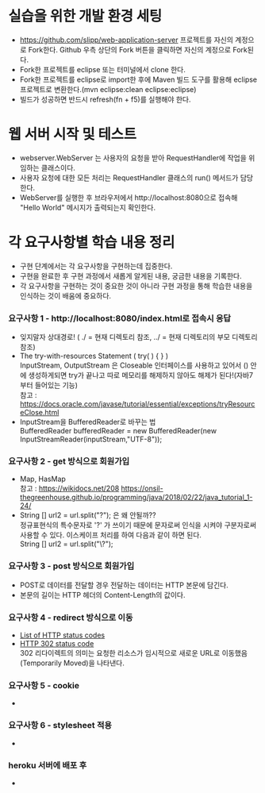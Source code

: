 # 실습을 위한 개발 환경 세팅
* https://github.com/slipp/web-application-server 프로젝트를 자신의 계정으로 Fork한다. Github 우측 상단의 Fork 버튼을 클릭하면 자신의 계정으로 Fork된다.
* Fork한 프로젝트를 eclipse 또는 터미널에서 clone 한다.
* Fork한 프로젝트를 eclipse로 import한 후에 Maven 빌드 도구를 활용해 eclipse 프로젝트로 변환한다.(mvn eclipse:clean eclipse:eclipse)
* 빌드가 성공하면 반드시 refresh(fn + f5)를 실행해야 한다.

# 웹 서버 시작 및 테스트
* webserver.WebServer 는 사용자의 요청을 받아 RequestHandler에 작업을 위임하는 클래스이다.
* 사용자 요청에 대한 모든 처리는 RequestHandler 클래스의 run() 메서드가 담당한다.
* WebServer를 실행한 후 브라우저에서 http://localhost:8080으로 접속해 "Hello World" 메시지가 출력되는지 확인한다.

# 각 요구사항별 학습 내용 정리
* 구현 단계에서는 각 요구사항을 구현하는데 집중한다. 
* 구현을 완료한 후 구현 과정에서 새롭게 알게된 내용, 궁금한 내용을 기록한다.
* 각 요구사항을 구현하는 것이 중요한 것이 아니라 구현 과정을 통해 학습한 내용을 인식하는 것이 배움에 중요하다. 

### 요구사항 1 - http://localhost:8080/index.html로 접속시 응답
* 잊지말자 상대경로! ( ./ = 현재 디렉토리 참조, ../ = 현재 디렉토리의 부모 디렉토리 참조)
* The try-with-resources Statement ( try( ) { } )<br>InputStream, OutputStream 은 Closeable 인터페이스를 사용하고 있어서
    () 안에 생성하게되면 try가 끝나고 따로 메모리를 해제하지 않아도 해제가 된다!(자바7부터 들어있는 기능)<br>
    참고 : https://docs.oracle.com/javase/tutorial/essential/exceptions/tryResourceClose.html
* InputStream을 BufferedReader로 바꾸는 법<br>
  BufferedReader bufferedReader = new BufferedReader(new InputStreamReader(inputStream,"UTF-8"));

### 요구사항 2 - get 방식으로 회원가입
* Map, HasMap<br>
  참고 : https://wikidocs.net/208
  https://onsil-thegreenhouse.github.io/programming/java/2018/02/22/java_tutorial_1-24/
* String [] url2 = url.split("?"); 은 왜 안될까??<br>
  정규표현식의 특수문자로 '?' 가 쓰이기 때문에 문자로써 인식을 시켜야 구분자로써 사용할 수 있다.
  이스케이프 처리를 하여 다음과 같이 하면 된다.<br> String [] url2 = url.split("\\?");

### 요구사항 3 - post 방식으로 회원가입
* POST로 데이터를 전달할 경우 전달하는 데이터는 HTTP 본문에 담긴다.
* 본문의 길이는 HTTP 헤더의 Content-Length의 값이다.

### 요구사항 4 - redirect 방식으로 이동
* [List of HTTP status codes](https://en.wikipedia.org/wiki/List_of_HTTP_status_codes, "List of HTTP status codes")
* [HTTP 302 status code](https://en.wikipedia.org/wiki/HTTP_302, "HTTP 302 status code")<br>
 302 리다이렉트의 의미는 요청한 리소스가 임시적으로 새로운 URL로 이동했음(Temporarily Moved)을 나타낸다.
  
  

### 요구사항 5 - cookie
* 

### 요구사항 6 - stylesheet 적용
* 

### heroku 서버에 배포 후
* 